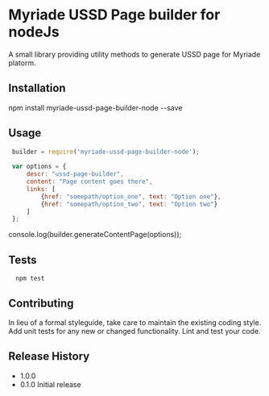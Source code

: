 Myriade USSD Page builder for nodeJs
=========

A small library providing utility methods to generate USSD page for Myriade platorm.

## Installation

  npm install myriade-ussd-page-builder-node --save

## Usage
  
 ```js
  builder = require('myriade-ussd-page-builder-node');
  
  var options = {
      descr: "ussd-page-builder",
      content: "Page content goes there",
      links: [
          {href: "somepath/option_one", text: "Option one"},            
          {href: "somepath/option_two", text: "Option two"}    
      ]
  };
```
  
  console.log(builder.generateContentPage(options));
 
## Tests

```shell
  npm test
```

## Contributing

In lieu of a formal styleguide, take care to maintain the existing coding style.
Add unit tests for any new or changed functionality. Lint and test your code.

## Release History

* 1.0.0
* 0.1.0 Initial release